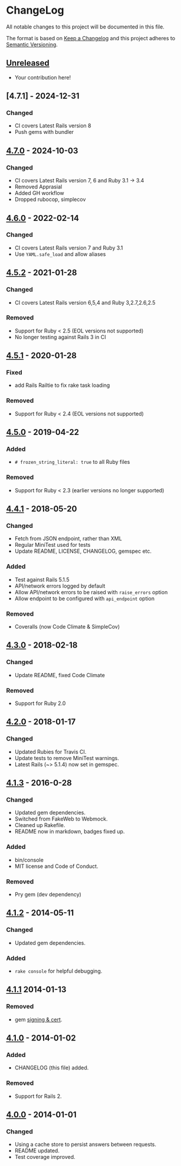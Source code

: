 # ChangeLog

All notable changes to this project will be documented in this file.

The format is based on [Keep a Changelog][KeepAChangelog] and this project
adheres to [Semantic Versioning][Semver].

## [Unreleased]

- Your contribution here!

## [4.7.1] - 2024-12-31
### Changed
- CI covers Latest Rails version 8
- Push gems with bundler

## [4.7.0] - 2024-10-03
### Changed
- CI covers Latest Rails version 7, 6 and Ruby 3.1 -> 3.4
- Removed Apprasial
- Added GH workflow
- Dropped rubocop, simplecov

## [4.6.0] - 2022-02-14
### Changed
- CI covers Latest Rails version 7 and Ruby 3.1
- Use `YAML.safe_load` and allow aliases

## [4.5.2] - 2021-01-28
### Changed
- CI covers Latest Rails version 6,5,4 and Ruby 3,2.7,2.6,2.5
### Removed
- Support for Ruby < 2.5 (EOL versions not supported)
- No longer testing against Rails 3 in CI

## [4.5.1] - 2020-01-28
### Fixed
- add Rails Railtie to fix rake task loading
### Removed
- Support for Ruby < 2.4 (EOL versions not supported)

## [4.5.0] - 2019-04-22
### Added
- `# frozen_string_literal: true` to all Ruby files

### Removed
- Support for Ruby < 2.3 (earlier versions no longer supported)

## [4.4.1] - 2018-05-20
### Changed
- Fetch from JSON endpoint, rather than XML
- Regular MiniTest used for tests
- Update README, LICENSE, CHANGELOG, gemspec etc.

### Added
- Test against Rails 5.1.5
- API/network errors logged by default
- Allow API/network errors to be raised with `raise_errors` option
- Allow endpoint to be configured with `api_endpoint` option

### Removed
- Coveralls (now Code Climate & SimpleCov)

## [4.3.0] - 2018-02-18
### Changed
- Update README, fixed Code Climate

### Removed
- Support for Ruby 2.0

## [4.2.0] - 2018-01-17
### Changed
- Updated Rubies for Travis CI.
- Update tests to remove MiniTest warnings.
- Latest Rails (~> 5.1.4) now set in gemspec.

## [4.1.3] - 2016-0-28
### Changed
- Updated gem dependencies.
- Switched from FakeWeb to Webmock.
- Cleaned up Rakefile.
- README now in markdown, badges fixed up.

### Added
- bin/console
- MIT license and Code of Conduct.

### Removed
- Pry gem (dev dependency)

## [4.1.2] - 2014-05-11
### Changed
- Updated gem dependencies.

### Added
- `rake console` for helpful debugging.

## [4.1.1] 2014-01-13
### Removed
- gem [signing & cert](http://tinyurl.com/p98owwz).

## [4.1.0] - 2014-01-02
### Added
- CHANGELOG (this file) added.

### Removed
- Support for Rails 2.

## [4.0.0] - 2014-01-01
### Changed
- Using a cache store to persist answers between requests.
- README updated.
- Test coverage improved.

[Unreleased]: https://github.com/matthutchinson/acts_as_textcaptcha/compare/v4.7.0...HEAD
[4.7.0]: https://github.com/matthutchinson/acts_as_textcaptcha/compare/v4.6.0...v4.7.0
[4.6.0]: https://github.com/matthutchinson/acts_as_textcaptcha/compare/v4.5.2...v4.6.0
[4.5.2]: https://github.com/matthutchinson/acts_as_textcaptcha/compare/v4.5.1...v4.5.2
[4.5.1]: https://github.com/matthutchinson/acts_as_textcaptcha/compare/v4.5.0...v4.5.1
[4.5.0]: https://github.com/matthutchinson/acts_as_textcaptcha/compare/v4.4.1...v4.5.0
[4.4.1]: https://github.com/matthutchinson/acts_as_textcaptcha/compare/v4.3.0...v4.4.1
[4.3.0]: https://github.com/matthutchinson/acts_as_textcaptcha/compare/v4.2.0...v4.3.0
[4.2.0]: https://github.com/matthutchinson/acts_as_textcaptcha/compare/v4.1.3...v4.2.0
[4.1.3]: https://github.com/matthutchinson/acts_as_textcaptcha/compare/v4.1.2...v4.1.3
[4.1.2]: https://github.com/matthutchinson/acts_as_textcaptcha/compare/v4.1.1...v4.1.2
[4.1.1]: https://github.com/matthutchinson/acts_as_textcaptcha/compare/v4.1.0...v4.1.1
[4.1.0]: https://github.com/matthutchinson/acts_as_textcaptcha/compare/v4.0.0...v4.1.0
[4.0.0]: https://github.com/matthutchinson/acts_as_textcaptcha/compare/v3.0.11...v4.0.0
[KeepAChangelog]: http://keepachangelog.com/en/1.0.0/
[Semver]: http://semver.org/spec/v2.0.0.html
